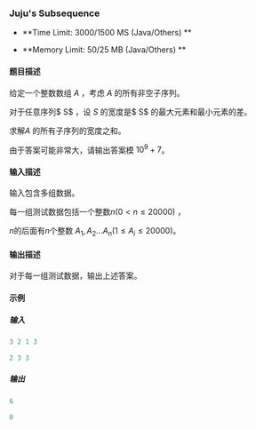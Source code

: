 ### Juju's Subsequence

- **Time Limit: 3000/1500 MS (Java/Others)   **

- **Memory Limit: 50/25 MB (Java/Others) **

#### 题目描述

给定一个整数数组 $A$ ，考虑 $A$ 的所有非空子序列。

对于任意序列$ S$ ，设 $S$ 的宽度是$ S$ 的最大元素和最小元素的差。

求解$A$ 的所有子序列的宽度之和。

由于答案可能非常大，请输出答案模 $10^9+7$。

#### 输入描述

输入包含多组数据。

每一组测试数据包括一个整数$n(0<n\le20000)$ ，

$n$的后面有$n$个整数 $A_1,A_2...A_n(1\le A_i\le20000)$。



#### 输出描述

对于每一组测试数据，输出上述答案。

#### 示例

##### 输入

```cpp
3 2 1 3
```

```cpp
2 3 3
```

##### 输出

```cpp
6
```

```cpp
0
```

